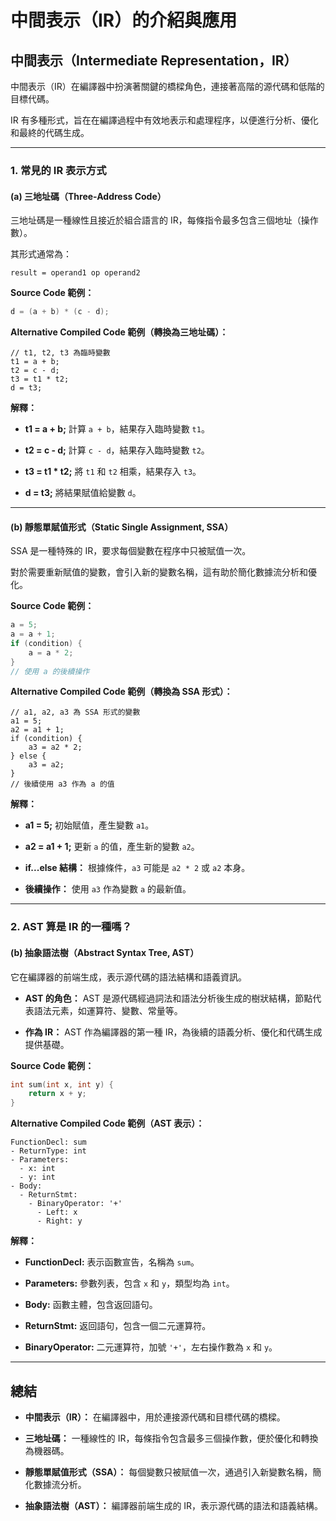 # 中間表示（IR）的介紹與應用

## **中間表示（Intermediate Representation，IR）**

中間表示（IR）在編譯器中扮演著關鍵的橋樑角色，連接著高階的源代碼和低階的目標代碼。

IR 有多種形式，旨在在編譯過程中有效地表示和處理程序，以便進行分析、優化和最終的代碼生成。

---

### 1. 常見的 IR 表示方式

#### (a) 三地址碼（Three-Address Code）

三地址碼是一種線性且接近於組合語言的 IR，每條指令最多包含三個地址（操作數）。

其形式通常為：

```plaintext
result = operand1 op operand2
```

**Source Code 範例：**

```c
d = (a + b) * (c - d);
```

**Alternative Compiled Code 範例（轉換為三地址碼）：**

```plaintext
// t1, t2, t3 為臨時變數
t1 = a + b;
t2 = c - d;
t3 = t1 * t2;
d = t3;
```

**解釋：**

- **t1 = a + b;** 計算 `a + b`，結果存入臨時變數 `t1`。

- **t2 = c - d;** 計算 `c - d`，結果存入臨時變數 `t2`。

- **t3 = t1 \* t2;** 將 `t1` 和 `t2` 相乘，結果存入 `t3`。

- **d = t3;** 將結果賦值給變數 `d`。

---

#### (b) 靜態單賦值形式（Static Single Assignment, SSA）

SSA 是一種特殊的 IR，要求每個變數在程序中只被賦值一次。

對於需要重新賦值的變數，會引入新的變數名稱，這有助於簡化數據流分析和優化。

**Source Code 範例：**

```c
a = 5;
a = a + 1;
if (condition) {
    a = a * 2;
}
// 使用 a 的後續操作
```

**Alternative Compiled Code 範例（轉換為 SSA 形式）：**

```plaintext
// a1, a2, a3 為 SSA 形式的變數
a1 = 5;
a2 = a1 + 1;
if (condition) {
    a3 = a2 * 2;
} else {
    a3 = a2;
}
// 後續使用 a3 作為 a 的值
```

**解釋：**

- **a1 = 5;** 初始賦值，產生變數 `a1`。

- **a2 = a1 + 1;** 更新 `a` 的值，產生新的變數 `a2`。

- **if...else 結構：** 根據條件，`a3` 可能是 `a2 * 2` 或 `a2` 本身。

- **後續操作：** 使用 `a3` 作為變數 `a` 的最新值。

---

### 2. AST 算是 IR 的一種嗎？

#### (b) 抽象語法樹（Abstract Syntax Tree, AST）

它在編譯器的前端生成，表示源代碼的語法結構和語義資訊。

- **AST 的角色：** AST 是源代碼經過詞法和語法分析後生成的樹狀結構，節點代表語法元素，如運算符、變數、常量等。

- **作為 IR：** AST 作為編譯器的第一種 IR，為後續的語義分析、優化和代碼生成提供基礎。

**Source Code 範例：**

```c
int sum(int x, int y) {
    return x + y;
}
```

**Alternative Compiled Code 範例（AST 表示）：**

```plaintext
FunctionDecl: sum
- ReturnType: int
- Parameters:
  - x: int
  - y: int
- Body:
  - ReturnStmt:
    - BinaryOperator: '+'
      - Left: x
      - Right: y
```

**解釋：**

- **FunctionDecl:** 表示函數宣告，名稱為 `sum`。

- **Parameters:** 參數列表，包含 `x` 和 `y`，類型均為 `int`。

- **Body:** 函數主體，包含返回語句。

- **ReturnStmt:** 返回語句，包含一個二元運算符。

- **BinaryOperator:** 二元運算符，加號 `'+'`，左右操作數為 `x` 和 `y`。

---

## 總結

- **中間表示（IR）：** 在編譯器中，用於連接源代碼和目標代碼的橋樑。

- **三地址碼：** 一種線性的 IR，每條指令包含最多三個操作數，便於優化和轉換為機器碼。

- **靜態單賦值形式（SSA）：** 每個變數只被賦值一次，通過引入新變數名稱，簡化數據流分析。

- **抽象語法樹（AST）：** 編譯器前端生成的 IR，表示源代碼的語法和語義結構。

